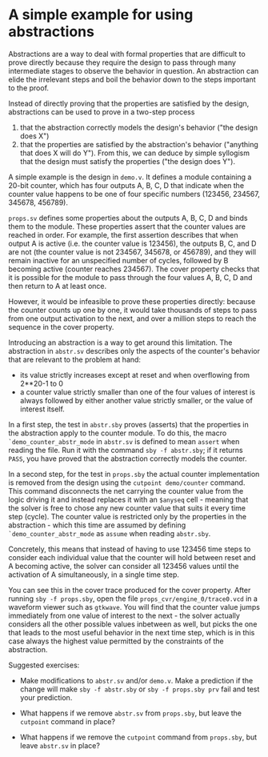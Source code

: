 A simple example for using abstractions
=======================================

Abstractions are a way to deal with formal properties that are difficult to
prove directly because they require the design to pass through many intermediate
stages to observe the behavior in question. An abstraction can elide the
irrelevant steps and boil the behavior down to the steps important to the proof.

Instead of directly proving that the properties are satisfied by the design,
abstractions can be used to prove in a two-step process
 1. that the abstraction correctly models the design's behavior
    ("the design does X")
 2. that the properties are satisfied by the abstraction's behavior
    ("anything that does X will do Y").
From this, we can deduce by simple syllogism that the design must satisfy the
properties ("the design does Y").

A simple example is the design in `demo.v`. It defines a module containing a
20-bit counter, which has four outputs A, B, C, D that indicate when the counter
value happens to be one of four specific numbers (123456, 234567, 345678, 456789).

`props.sv` defines some properties about the outputs A, B, C, D and binds them
to the module. These properties assert that the counter values are reached in
order. For example, the first assertion describes that when output A is active
(i.e. the counter value is 123456), the outputs B, C, and D are not (the counter
value is not 234567, 345678, or 456789), and they will remain inactive for an
unspecified number of cycles, followed by B becoming active (counter reaches
234567). The cover property checks that it is possible for the module to pass
through the four values A, B, C, D and then return to A at least once.

However, it would be infeasible to prove these properties directly: because the
counter counts up one by one, it would take thousands of steps to pass from one
output activation to the next, and over a million steps to reach the sequence in
the cover property.

Introducing an abstraction is a way to get around this limitation. The
abstraction in `abstr.sv` describes only the aspects of the counter's behavior
that are relevant to the problem at hand:
 - its value strictly increases except at reset and when overflowing from
 2**20-1 to 0
 - a counter value strictly smaller than one of the four values of interest is
 always followed by either another value strictly smaller, or the value of
 interest itself.

In a first step, the test in `abstr.sby` proves (asserts) that the properties
in the abstraction apply to the counter module. To do this, the macro
`` `demo_counter_abstr_mode`` in `abstr.sv` is defined to mean `assert` when
reading the file. Run it with the command `sby -f abstr.sby`; if it returns
`PASS`, you have proved that the abstraction correctly models the counter.

In a second step, for the test in `props.sby` the actual counter implementation
is removed from the design using the `cutpoint demo/counter` command. This
command disconnects the net carrying the counter value from the logic driving
it and instead replaces it with an `$anyseq` cell - meaning that the solver is
free to chose any new counter value that suits it every time step (cycle). The
counter value is restricted only by the properties in the abstraction - which
this time are assumed by defining `` `demo_counter_abstr_mode`` as `assume` when
reading `abstr.sby`.

Concretely, this means that instead of having to use 123456 time steps to
consider each individual value that the counter will hold between reset and A
becoming active, the solver can consider all 123456 values until the activation
of A simultaneously, in a single time step.

You can see this in the cover trace produced for the cover property. After
running `sby -f props.sby`, open the file `props_cvr/engine_0/trace0.vcd` in a
waveform viewer such as `gtkwave`. You will find that the counter value jumps
immediately from one value of interest to the next - the solver actually
considers all the other possible values inbetween as well, but picks the one
that leads to the most useful behavior in the next time step, which is in this
case always the highest value permitted by the constraints of the abstraction.

Suggested exercises:

- Make modifications to `abstr.sv` and/or `demo.v`. Make a prediction if the
  change will make `sby -f abstr.sby` or `sby -f props.sby prv` fail and test your
  prediction.

- What happens if we remove `abstr.sv` from `props.sby`, but leave the `cutpoint`
  command in place?

- What happens if we remove the `cutpoint` command from `props.sby`, but leave
  `abstr.sv` in place?
